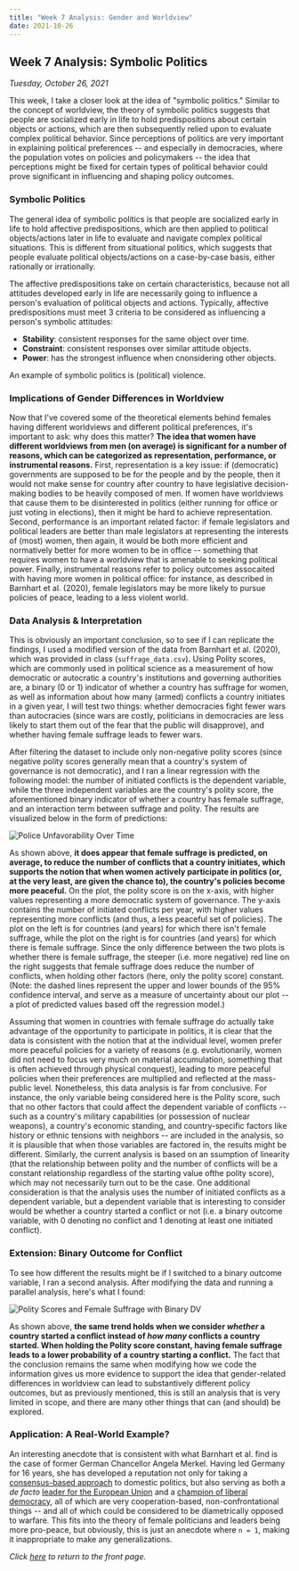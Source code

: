 ```yaml
---
title: "Week 7 Analysis: Gender and Worldview"
date: 2021-10-26
---
```

## Week 7 Analysis: Symbolic Politics
*Tuesday, October 26, 2021*

This week, I take a closer look at the idea of "symbolic politics." Similar to the concept of worldview, the theory of symbolic politics suggests that people are socialized early in life to hold predispositions about certain objects or actions, which are then subsequently relied upon to evaluate complex political behavior. Since perceptions of politics are very important in explaining political preferences -- and especially in democracies, where the population votes on policies and policymakers -- the idea that perceptions might be fixed for certain types of political behavior could prove significant in influencing and shaping policy outcomes.

### Symbolic Politics
The general idea of symbolic politics is that people are socialized early in life to hold affective predispositions, which are then applied to political objects/actions later in life to evaluate and navigate complex political situations. This is different from situational politics, which suggests that people evaluate political objects/actions on a case-by-case basis, either rationally or irrationally. 

The affective predispositions take on certain characteristics, because not all attitudes developed early in life are necessarily going to influence a person's evaluation of political objects and actions. Typically, affective predispositions must meet 3 criteria to be considered as influencing a person's symbolic attitudes:

- **Stability**: consistent responses for the same object over time.
- **Constraint**: consistent responses over similar attitude objects.
- **Power**: has the strongest influence when cnonsidering other objects.

An example of symbolic politics is (political) violence. 

### Implications of Gender Differences in Worldview
Now that I've covered some of the theoretical elements behind females having different worldviews and different political preferences, it's important to ask: why does this matter? **The idea that women have different worldviews from men (on average) is significant for a number of reasons, which can be categorized as representation, performance, or instrumental reasons.** First, representation is a key issue: if (democratic) governments are supposed to be for the people and by the people, then it would not make sense for country after country to have legislative decision-making bodies to be heavily composed of men. If women have worldviews that cause them to be disinterested in politics (either running for office or just voting in elections), then it might be hard to achieve representation. Second, performance is an important related factor: if female legislators and political leaders are better than male legislators at representing the interests of (most) women, then again, it would be both more efficient and normatively better for more women to be in office -- something that requires women to have a worldview that is amenable to seeking political power. Finally, instrumental reasons refer to policy outcomes assocaited with having more women in political office: for instance, as described in Barnhart et al. (2020), female legislators may be more likely to pursue policies of peace, leading to a less violent world. 

### Data Analysis & Interpretation
This is obviously an important conclusion, so to see if I can replicate the findings, I used a modified version of the data from Barnhart et al. (2020), which was provided in class (`suffrage_data.csv`). Using Polity scores, which are commonly used in political science as a measurement of how democratic or autocratic a country's institutions and governing authorities are, a binary (0 or 1) indicator of whether a country has suffrage for women, as well as information about how many (armed) conflicts a country initiates in a given year, I will test two things: whether democracies fight fewer wars than autocracies (since wars are costly, politicians in democracies are less likely to start them out of the fear that the public will disapprove), and whether having female suffrage leads to fewer wars.

After filtering the dataset to include only non-negative polity scores (since negative polity scores generally mean that a country's system of governance is not democratic), and I ran a linear regression with the following model: the number of initiated conflicts is the dependent variable, while the three independent variables are the country's polity score, the aforementioned binary indicator of whether a country has female suffrage, and an interaction term between suffrage and polity. The results are visualized below in the form of predictions:

![Police Unfavorability Over Time](https://yanxifang.github.io/Gov-1372/images/police_unfavorability_time.png)

As shown above, **it does appear that female suffrage is predicted, on average, to reduce the number of conflicts that a country initiates, which supports the notion that when women actively participate in politics (or, at the very least, are given the chance to), the country's policies become more peaceful.** On the plot, the polity score is on the x-axis, with higher values representing a more democratic system of governance. The y-axis contains the number of initiated conflicts per year, with higher values representing more conflicts (and thus, a less peaceful set of policies). The plot on the left is for countries (and years) for which there isn't female suffrage, while the plot on the right is for countries (and years) for which there is female suffrage. Since the only difference between the two plots is whether there is female suffrage, the steeper (i.e. more negative) red line on the right suggests that female suffrage does reduce the number of conflicts, when holding other factors (here, only the polity score) constant. (Note: the dashed lines represent the upper and lower bounds of the 95% confidence interval, and serve as a measure of uncertainty about our plot -- a plot of predicted values based off the regression model.)

Assuming that women in countries with female suffrage do actually take advantage of the opportunity to participate in politics, it is clear that the data is consistent with the notion that at the individual level, women prefer more peaceful policies for a variety of reasons (e.g. evolutionarily, women did not need to focus very much on material accumulation, something that is often achieved through physical conquest), leading to more peaceful policies when their preferences are multiplied and reflected at the mass-public level. Nonetheless, this data analysis is far from conclusive. For instance, the only variable being considered here is the Polity score, such that no other factors that could affect the dependent variable of conflicts -- such as a country's military capabilities (or possession of nuclear weapons), a country's economic standing, and country-specific factors like history or ethnic tensions with neighbors -- are included in the analysis, so it is plausible that when those variables are factored in, the results might be different. Similarly, the current analysis is based on an ssumption of linearity (that the relationship between polity and the number of conflicts will be a constant relationship regardless of the starting value ofthe polity score), which may not necessarily turn out to be the case. One additional consideration is that the analysis uses the number of initiated conflicts as a dependent variable, but a dependent variable that is interesting to consider would be whether a country started a conflict or not (i.e. a binary outcome variable, with 0 denoting no conflict and 1 denoting at least one initiated conflict).

### Extension: Binary Outcome for Conflict
To see how different the results might be if I switched to a binary outcome variable, I ran a second analysis. After modifying the data and running a parallel analysis, here's what I found:

![Polity Scores and Female Suffrage with Binary DV](https://yanxifang.github.io/Gov-1372/images/polity_femalesuffrage_binary.png)

As shown above, **the same trend holds when we consider *whether* a country started a conflict instead of *how many* conflicts a country started. When holding the Polity score constant, having female suffrage leads to a lower probability of a country starting a conflict.** The fact that the conclusion remains the same when modifying how we code the information gives us more evidence to support the idea that gender-related differences in worldview can lead to substantively different policy outcomes, but as previously mentioned, this is still an analysis that is very limited in scope, and there are many other things that can (and should) be explored.

### Application: A Real-World Example?
An interesting anecdote that is consistent with what Barnhart et al. find is the case of former German Chancellor Angela Merkel. Having led Germany for 16 years, she has developed a reputation not only for taking a [consensus-based approach](https://www.bbc.com/news/world-europe-58597504) to domestic politics, but also serving as both a *de facto* [leader for the European Union](https://www.cfr.org/in-brief/merkels-legacy-and-future-germany) and a [champion of liberal democracy](https://www.ft.com/content/653302ca-be3a-11e6-8b45-b8b81dd5d080), all of which are very cooperation-based, non-confrontational things -- and all of which could be considered to be diametrically opposed to warfare. This fits into the theory of female politicians and leaders being more pro-peace, but obviously, this is just an anecdote where `n = 1`, making it inappropriate to make any generalizations.

*Click [here](https://yanxifang.github.io/Gov-1372/) to return to the front page.*
